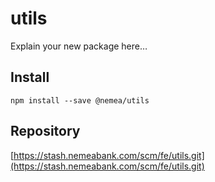 # utils

Explain your new package here…

## Install

`npm install --save @nemea/utils`

## Repository

[https://stash.nemeabank.com/scm/fe/utils.git](https://stash.nemeabank.com/scm/fe/utils.git)

